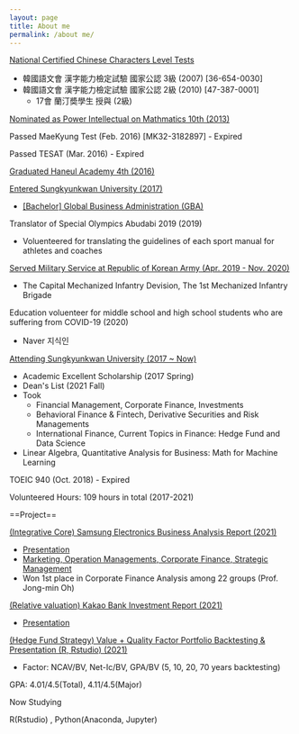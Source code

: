 ```yaml
---
layout: page
title: About me
permalink: /about me/
---
```


[National Certified Chinese Characters Level Tests](https://www.hanja.re.kr/)
  - 韓國語文會 漢字能力檢定試驗 國家公認 3級 (2007) [36-654-0030]
  - 韓國語文會 漢字能力檢定試驗 國家公認 2級 (2010) [47-387-0001]
    - 17會 蘭汀奬學生 授與 (2級)

[Nominated as Power Intellectual on Mathmatics 10th (2013)](https://kin.naver.com/profile/index.naver?u=SFYWO6QJg73UnGImd%2Fhl%2F%2Bw7qNk2f9qn6NSbKRv0GN4%3D)

Passed MaeKyung Test (Feb. 2016) [MK32-3182897] - Expired

Passed TESAT (Mar. 2016) - Expired

[Graduated Haneul Academy 4th (2016)](http://haneul.hs.kr/)

[Entered Sungkyunkwan University (2017)](https://www.skku.edu/skku/index.do)
  - [[Bachelor] Global Business Administration (GBA)](https://globalbiz.skku.edu/gba/index.do)

Translator of Special Olympics Abudabi 2019 (2019)
  - Voluenteered for translating the guidelines of each sport manual for athletes and coaches

[Served Military Service at Republic of Korean Army (Apr. 2019 - Nov. 2020)](https://ko.wikipedia.org/wiki/%EC%88%98%EB%8F%84%EA%B8%B0%EA%B3%84%ED%99%94%EB%B3%B4%EB%B3%91%EC%82%AC%EB%8B%A8)
  - The Capital Mechanized Infantry Devision, The 1st Mechanized Infantry Brigade

Education voluenteer for middle school and high school students who are suffering from COVID-19 (2020)
  - Naver 지식인

[Attending Sungkyunkwan University (2017 ~ Now)](https://www.skku.edu/skku/index.do)
  - Academic Excellent Scholarship (2017 Spring)
  - Dean's List (2021 Fall)
  - Took 
    - Financial Management, Corporate Finance, Investments
    - Behavioral Finance & Fintech, Derivative Securities and Risk Managements
    - International Finance, Current Topics in Finance: Hedge Fund and Data Science
  - Linear Algebra, Quantitative Analysis for Business: Math for Machine Learning


TOEIC 940 (Oct. 2018) - Expired

Volunteered Hours: 109 hours in total (2017-2021)

==Project==

[(Integrative Core) Samsung Electronics Business Analysis Report (2021)](https://drive.google.com/drive/u/0/folders/19zeUHOzvNOISdvsLMdS434SoXj4rX0VE)
  - [Presentation](https://www.youtube.com/watch?v=nhrtQ1xjOwE)
  - [Marketing, Operation Managements, Corporate Finance, Strategic Management](https://drive.google.com/drive/u/0/folders/10feEOF8-VsTsIQiJUbDFuNO35d6eDvgF)
  - Won 1st place in Corporate Finance Analysis among 22 groups (Prof. Jong-min Oh)

[(Relative valuation) Kakao Bank Investment Report (2021)](https://drive.google.com/drive/u/0/folders/1O006oz5F_EOWeHdeWF4KecSSBMoK2oFD)
  - [Presentation](https://www.youtube.com/watch?v=kCV5_G1Vxtc&t=312s)

[(Hedge Fund Strategy) Value + Quality Factor Portfolio Backtesting & Presentation (R, Rstudio) (2021)](https://drive.google.com/drive/u/0/folders/1PsEXcAm_yrG16w4E-D1qg0pO9kFqPyzX)
  - Factor: NCAV/BV, Net-Ic/BV, GPA/BV (5, 10, 20, 70 years backtesting)

GPA: 4.01/4.5(Total), 4.11/4.5(Major)

Now Studying

R(Rstudio)
, Python(Anaconda, Jupyter)
